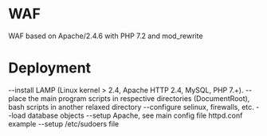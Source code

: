 # WAF
WAF based on Apache/2.4.6 with PHP 7.2 and mod_rewrite


# Deployment

--install LAMP (Linux kernel > 2.4, Apache HTTP 2.4, MySQL, PHP 7.+).
--place the main program scripts in respective directories (DocumentRoot), bash scripts in another relaxed directory
--configure selinux, firewalls, etc.
--load database objects
--setup Apache, see main config file httpd.conf example
--setup /etc/sudoers file

